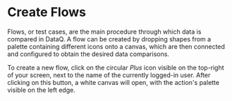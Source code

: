 # Create Flows

Flows, or test cases, are the main procedure through which data is compared in DataQ. A flow can be created by dropping shapes from a palette containing different icons onto a canvas, which are then connected and configured to obtain the desired data comparisons.

To create a new flow, click on the circular _Plus_ icon visible on the top-right of your screen, next to the name of the currently logged-in user. After clicking on this button, a white canvas will open, with the action's palette visible on the left edge. 

